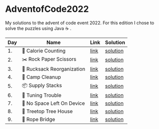 # AdventofCode2022

My solutions to the advent of code event 2022. For this edition I chose to solve the puzzles using Java :coffee: .

| Day | Name                                       | Link                                        | Solution                                                                                                                |
| --- | ------------------------------------------ | ------------------------------------------- | ----------------------------------------------------------------------------------------------------------------------- |
| 1.  | :fork_and_knife: Calorie Counting          | [link](https://adventofcode.com/2022/day/1) | [solution](https://github.com/LWLeijten/AdventofCode2022/tree/main/AdventOfCode2022/src/main/java/solutions/Day01.java) |
| 2.  | :scissors:	 Rock Paper Scissors            | [link](https://adventofcode.com/2022/day/2) | [solution](https://github.com/LWLeijten/AdventofCode2022/tree/main/AdventOfCode2022/src/main/java/solutions/Day02.java) |
| 3.  | :school_satchel:		 Rucksack Reorganization | [link](https://adventofcode.com/2022/day/3) | [solution](https://github.com/LWLeijten/AdventofCode2022/tree/main/AdventOfCode2022/src/main/java/solutions/Day03.java) |
| 4.  | :broom:		 Camp Cleanup                     | [link](https://adventofcode.com/2022/day/4) | [solution](https://github.com/LWLeijten/AdventofCode2022/tree/main/AdventOfCode2022/src/main/java/solutions/Day04.java) |
| 5.  | :package:		 Supply Stacks                  | [link](https://adventofcode.com/2022/day/5) | [solution](https://github.com/LWLeijten/AdventofCode2022/tree/main/AdventOfCode2022/src/main/java/solutions/Day05.java) |
| 6.  | :signal_strength:		 Tuning Trouble         | [link](https://adventofcode.com/2022/day/6) | [solution](https://github.com/LWLeijten/AdventofCode2022/tree/main/AdventOfCode2022/src/main/java/solutions/Day06.java) |
| 7.  | :minidisc:		 No Space Left On Device       | [link](https://adventofcode.com/2022/day/7) | [solution](https://github.com/LWLeijten/AdventofCode2022/tree/main/AdventOfCode2022/src/main/java/solutions/Day07.java) |
| 8.  | :evergreen_tree:		 Treetop Tree House      | [link](https://adventofcode.com/2022/day/8) | [solution](https://github.com/LWLeijten/AdventofCode2022/tree/main/AdventOfCode2022/src/main/java/solutions/Day08.java) |
| 9.  | :bridge_at_night:		 Rope Bridge            | [link](https://adventofcode.com/2022/day/9) | [solution](https://github.com/LWLeijten/AdventofCode2022/tree/main/AdventOfCode2022/src/main/java/solutions/Day09.java) |
